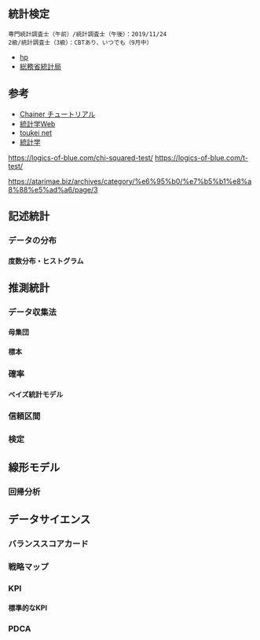 ## 統計検定
	専門統計調査士（午前）/統計調査士（午後）：2019/11/24
	2級/統計調査士（3級）：CBTあり、いつでも（9月中）
* [hp](http://www.toukei-kentei.jp/)
* [総務省統計局](http://www.stat.go.jp/)

## 参考
* [Chainer チュートリアル](https://tutorials.chainer.org/ja/06_Basics_of_Probability_Statistics.html)
* [統計学Web](https://bellcurve.jp/statistics/course/)
* [toukei net](https://to-kei.net/)
* [統計学](http://starpentagon.net/analytics/statistics/)

https://logics-of-blue.com/chi-squared-test/
https://logics-of-blue.com/t-test/

https://atarimae.biz/archives/category/%e6%95%b0/%e7%b5%b1%e8%a8%88%e5%ad%a6/page/3

## 記述統計
### データの分布
#### 度数分布・ヒストグラム

## 推測統計
### データ収集法
#### 母集団
#### 標本
### 確率
#### ベイズ統計モデル
### 信頼区間
### 検定

## 線形モデル
### 回帰分析

## データサイエンス
### バランススコアカード
### 戦略マップ
### KPI
#### 標準的なKPI
### PDCA
